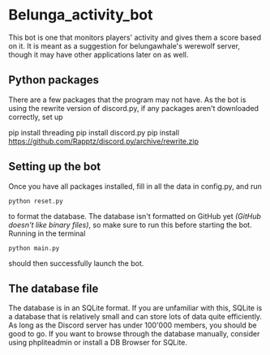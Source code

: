 # Belunga_activity_bot
This bot is one that monitors players' activity and gives them a score based on it. It is meant as a suggestion for belungawhale's werewolf server, though it may have other applications later on as well.

## Python packages
There are a few packages that the program may not have. As the bot is using the rewrite version of discord.py, if any packages aren't downloaded correctly, set up

  pip install threading
  pip install discord.py
  pip install https://github.com/Rapptz/discord.py/archive/rewrite.zip
 
## Setting up the bot
Once you have all packages installed, fill in all the data in config.py, and run

    python reset.py
  
to format the database. The database isn't formatted on GitHub yet _(GitHub doesn't like binary files)_, so make sure to run this before starting the bot. Running in the terminal

    python main.py
    
should then successfully launch the bot.

## The database file
The database is in an SQLite format. If you are unfamiliar with this, SQLite is a database that is relatively small and can store lots of data quite efficiently. As long as the Discord server has under 100'000 members, you should be good to go.
If you want to browse through the database manually, consider using phpliteadmin or install a DB Browser for SQLite.
